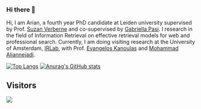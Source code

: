 ### Hi there 👋


Hi, I am Arian, a fourth year PhD candidate at Leiden university supervised by Prof. [Suzan Verberne](https://scholar.google.com/citations?hl=en&user=-IHDKA0AAAAJ&view_op=list_works&sortby=pubdate) and co-supervised by [Gabriella Pasi](https://scholar.google.it/citations?view_op=list_works&hl=en&hl=en&user=5KWMh6wAAAAJ&sortby=pubdate). I research in the field of Information Retrieval on effective retrieval models for web and professional search. Currently, I am doing visiting research at the University of Amsterdam, [IRLab](https://irlab.science.uva.nl/), with Prof. [Evangelos Kanoulas](https://scholar.google.com/citations?hl=en&user=0HybxV4AAAAJ&view_op=list_works&sortby=pubdate) and [Mohammad Aliannejadi](https://scholar.google.com/citations?user=yiZk6coAAAAJ&hl=en&oi=ao).


[![Top Langs](https://github-readme-stats.vercel.app/api/top-langs/?username=arian-askari)](https://github.com/anuraghazra/github-readme-stats)
[![Anurag's GitHub stats](https://github-readme-stats.vercel.app/api?username=arian-askari&show_icons=true&line_height=40)](https://github.com/anuraghazra/github-readme-stats)

## Visitors

<img src="https://profile-counter.glitch.me/arian-askari/count.svg" />
